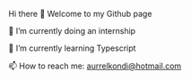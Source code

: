 Hi there 👋 Welcome to my Github page

🔭 I’m currently doing an internship

🌱 I’m currently learning Typescript

📫 How to reach me: aurrelkondi@hotmail.com

